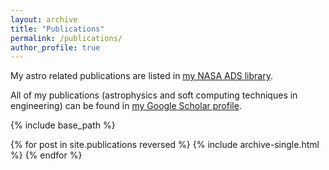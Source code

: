 ```yaml
---
layout: archive
title: "Publications"
permalink: /publications/
author_profile: true
---
```


My astro related publications are listed in [my NASA ADS library](https://ui.adsabs.harvard.edu/public-libraries/g4GAXvjxTSKkJCB4581imA).

All of my publications (astrophysics and soft computing techniques in engineering) can be found in [my Google Scholar profile](https://scholar.google.com/citations?user=xH4Kyp8AAAAJ&hl=en).


{% include base_path %}

{% for post in site.publications reversed %}
  {% include archive-single.html %}
{% endfor %}
